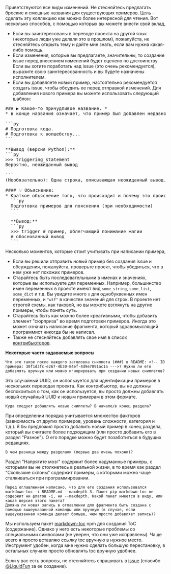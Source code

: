 Приветствуются все виды изменений. Не стесняйтесь предлагать броские и смешные названия для существующих примеров. Цель - сделать эту коллекцию как можно более интересной для чтения. Вот несколько способов, с помощью которых вы можете внести свой вклад,

- Если вы заинтересованы в переводе проекта на другой язык (некоторые люди уже делали это в прошлом), пожалуйста, не стесняйтесь открыть тему и дайте мне знать, если вам нужна какая-либо помощь.
- Если изменения, которые вы предлагаете, значительны, то создание issue перед внесением изменений будет оценено по достоинству. Если вы хотите поработать над issue (это очень рекомендуется), выразите свою заинтересованность и вы будете назначены исполнителем.
- Если вы добавляете новый пример, настоятельно рекомендуется создать issue, чтобы обсудить ее перед отправкой изменений. Для добавления нового примера вы можете использовать следующий шаблон:

<pre>
### ▶ Какое-то причудливое название. *
* в конце названия означает, что пример был добавлен недавно.

```py
# Подготовка кода.
# Подготовка к волшебству...
```

**Вывод (версия Python):**
```py
>>> triggering_statement
Вероятно, неожиданный вывод

```
(Необязательно): Одна строка, описывающая неожиданный вывод.

#### 💡 Объяснение:
* Краткое объяснение того, что происходит и почему это происходит.
  ```py
  Подготовка примеров для пояснения (при необходимости)
  ```

  **Вывод:**
  ```py
  >>> trigger # пример, облегчающий понимание магии
  # обоснованный вывод
  ```
</pre>

Несколько моментов, которые стоит учитывать при написании примера,

- Если вы решили отправить новый пример без создания issue и обсуждения, пожалуйста, проверьте проект, чтобы убедиться, что в нем уже нет похожих примеров.
- Старайтесь быть последовательными в именах и значениях, которые вы используете для переменных. Например, большинство имен переменных в проекте имеют вид `some_string`, `some_list`, `some_dict` и т.д. Вы увидите много `x` для однобуквенных имен переменных, и `"wtf"` в качестве значений для строк. В проекте нет строгой схемы, как таковой, но вы можете взглянуть на другие примеры, чтобы понять суть.
- Старайтесь быть как можно более креативными, чтобы добавить элемент "сюрприза" во время подготовки примеров. Иногда это может означать написание фрагмента, который здравомыслящий программист никогда бы не написал.
- Также не стесняйтесь добавлять свое имя в список [контрибьюторов](/CONTRIBUTORS.md).

**Некоторые часто задаваемые вопросы**

    Что это такое после каждого заголовка сниппета (###) в README: <!-- ID примера: 30f1d3fc-e267-4b30-84ef-4d9e7091ac1a --->? Нужно ли его добавлять вручную или можно игнорировать при создании новых сниппетов?

Это случайный UUID, он используется для идентификации примеров в нескольких переводах проекта. Как контрибьютор, вы не должны беспокоиться о том, как он используется, вы просто должны добавлять новый случайный UUID к новым примерам в этом формате.

    Куда следует добавлять новые сниппеты? В начало/в конец раздела?

При определении порядка учитывается множество факторов (зависимость от других примеров, уровень сложности, категория и т.д.). Я бы предложил просто добавить новый пример в конец раздела, который вы считаете более подходящим (или просто добавить его в раздел "Разное"). О его порядке можно будет позаботиться в будущих редакциях.

    В чем разница между разделами (первые два очень похожи)?

Раздел "Напрягите мозг" содержит более надуманные примеры, с которыми вы не столкнетесь в реальной жизни, в то время как раздел "Скользкие склоны" содержит примеры, с которыми можно чаще сталкиваться при программировании.

    Перед оглавлением написано, что для его создания использовался markdown-toc -i README.md --maxdepth 3. Пакет pip markdown-toc не содержит ни флагов -i, ни --maxdepth. Какой пакет имеется в виду, или какая версия этого пакета?
    Должна ли новая запись в оглавлении для фрагмента быть создана с помощью вышеуказанной команды или вручную (в случае, если вышеуказанная команда делает больше, чем просто добавляет запись)?

Мы используем пакет [markdown-toc](https://www.npmjs.com/package/markdown-toc) npm для создания ToC (содержание). Однако у него есть некоторые проблемы со специальными символами (не уверен, что они уже исправлены). Чаще всего я просто вставляю ссылку toc вручную в нужное место. Инструмент удобен, когда мне нужно сделать большую перестановку, в остальных случаях просто обновлять toc вручную удобнее.

Если у вас есть вопросы, не стесняйтесь спрашивать в [issue](https://github.com/satwikkansal/wtfpython/issues/269) (спасибо [@LiquidFun](https://github.com/LiquidFun) за ее создание).
